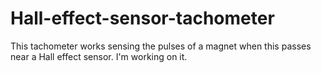 Hall-effect-sensor-tachometer
=============================

This tachometer works sensing the pulses of a magnet when this passes near a Hall effect sensor. I'm working on it.
